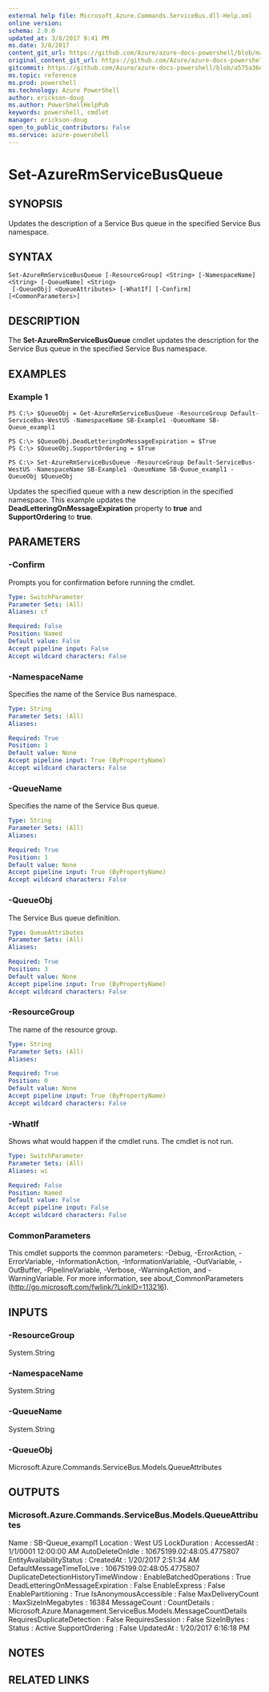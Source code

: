 ```yaml
---
external help file: Microsoft.Azure.Commands.ServiceBus.dll-Help.xml
online version: 
schema: 2.0.0
updated_at: 3/8/2017 9:41 PM
ms.date: 3/8/2017
content_git_url: https://github.com/Azure/azure-docs-powershell/blob/master/azureps-cmdlets-docs/ResourceManager/AzureRM.ServiceBus/vTrue/Set-AzureRmServiceBusQueue.md
original_content_git_url: https://github.com/Azure/azure-docs-powershell/blob/master/azureps-cmdlets-docs/ResourceManager/AzureRM.ServiceBus/vTrue/Set-AzureRmServiceBusQueue.md
gitcommit: https://github.com/Azure/azure-docs-powershell/blob/a575a36d87ca7c0b665d6ccd1a3a8057e16ce697/azureps-cmdlets-docs/ResourceManager/AzureRM.ServiceBus/vTrue/Set-AzureRmServiceBusQueue.md
ms.topic: reference
ms.prod: powershell
ms.technology: Azure PowerShell
author: erickson-doug
ms.author: PowerShellHelpPub
keywords: powershell, cmdlet
manager: erickson-doug
open_to_public_contributors: False
ms.service: azure-powershell
---
```


# Set-AzureRmServiceBusQueue

## SYNOPSIS
Updates the description of a Service Bus queue in the specified Service Bus namespace.

## SYNTAX

```
Set-AzureRmServiceBusQueue [-ResourceGroup] <String> [-NamespaceName] <String> [-QueueName] <String>
 [-QueueObj] <QueueAttributes> [-WhatIf] [-Confirm] [<CommonParameters>]
```

## DESCRIPTION
The **Set-AzureRmServiceBusQueue** cmdlet updates the description for the Service Bus queue in the specified Service Bus namespace.

## EXAMPLES

### Example 1
```
PS C:\> $QueueObj = Get-AzureRmServiceBusQueue -ResourceGroup Default-ServiceBus-WestUS -NamespaceName SB-Example1 -QueueName SB-Queue_exampl1

PS C:\> $QueueObj.DeadLetteringOnMessageExpiration = $True
PS C:\> $QueueObj.SupportOrdering = $True

PS C:\> Set-AzureRmServiceBusQueue -ResourceGroup Default-ServiceBus-WestUS -NamespaceName SB-Example1 -QueueName SB-Queue_exampl1 -QueueObj $QueueObj
```

Updates the specified queue with a new description in the specified namespace. This example updates the **DeadLetteringOnMessageExpiration** property to **true** and **SupportOrdering** to **true**.

## PARAMETERS

### -Confirm
Prompts you for confirmation before running the cmdlet.

```yaml
Type: SwitchParameter
Parameter Sets: (All)
Aliases: cf

Required: False
Position: Named
Default value: False
Accept pipeline input: False
Accept wildcard characters: False
```

### -NamespaceName
Specifies the name of the Service Bus namespace.

```yaml
Type: String
Parameter Sets: (All)
Aliases: 

Required: True
Position: 1
Default value: None
Accept pipeline input: True (ByPropertyName)
Accept wildcard characters: False
```

### -QueueName
Specifies the name of the Service Bus queue.

```yaml
Type: String
Parameter Sets: (All)
Aliases: 

Required: True
Position: 1
Default value: None
Accept pipeline input: True (ByPropertyName)
Accept wildcard characters: False
```

### -QueueObj
The Service Bus queue definition.

```yaml
Type: QueueAttributes
Parameter Sets: (All)
Aliases: 

Required: True
Position: 3
Default value: None
Accept pipeline input: True (ByPropertyName)
Accept wildcard characters: False
```

### -ResourceGroup
The name of the resource group.

```yaml
Type: String
Parameter Sets: (All)
Aliases: 

Required: True
Position: 0
Default value: None
Accept pipeline input: True (ByPropertyName)
Accept wildcard characters: False
```

### -WhatIf
Shows what would happen if the cmdlet runs.
The cmdlet is not run.

```yaml
Type: SwitchParameter
Parameter Sets: (All)
Aliases: wi

Required: False
Position: Named
Default value: False
Accept pipeline input: False
Accept wildcard characters: False
```

### CommonParameters
This cmdlet supports the common parameters: -Debug, -ErrorAction, -ErrorVariable, -InformationAction, -InformationVariable, -OutVariable, -OutBuffer, -PipelineVariable, -Verbose, -WarningAction, and -WarningVariable. For more information, see about_CommonParameters (http://go.microsoft.com/fwlink/?LinkID=113216).

## INPUTS

### -ResourceGroup
 System.String

### -NamespaceName
 System.String

### -QueueName
 System.String

### -QueueObj
 Microsoft.Azure.Commands.ServiceBus.Models.QueueAttributes

## OUTPUTS

### Microsoft.Azure.Commands.ServiceBus.Models.QueueAttributes
Name                                : SB-Queue_exampl1
Location                            : West US
LockDuration                        : 
AccessedAt                          : 1/1/0001 12:00:00 AM
AutoDeleteOnIdle                    : 10675199.02:48:05.4775807
EntityAvailabilityStatus            : 
CreatedAt                           : 1/20/2017 2:51:34 AM
DefaultMessageTimeToLive            : 10675199.02:48:05.4775807
DuplicateDetectionHistoryTimeWindow : 
EnableBatchedOperations             : True
DeadLetteringOnMessageExpiration    : False
EnableExpress                       : False
EnablePartitioning                  : True
IsAnonymousAccessible               : False
MaxDeliveryCount                    : 
MaxSizeInMegabytes                  : 16384
MessageCount                        : 
CountDetails                        : Microsoft.Azure.Management.ServiceBus.Models.MessageCountDetails
RequiresDuplicateDetection          : False
RequiresSession                     : False
SizeInBytes                         : 
Status                              : Active
SupportOrdering                     : False
UpdatedAt                           : 1/20/2017 6:16:18 PM

## NOTES

## RELATED LINKS

